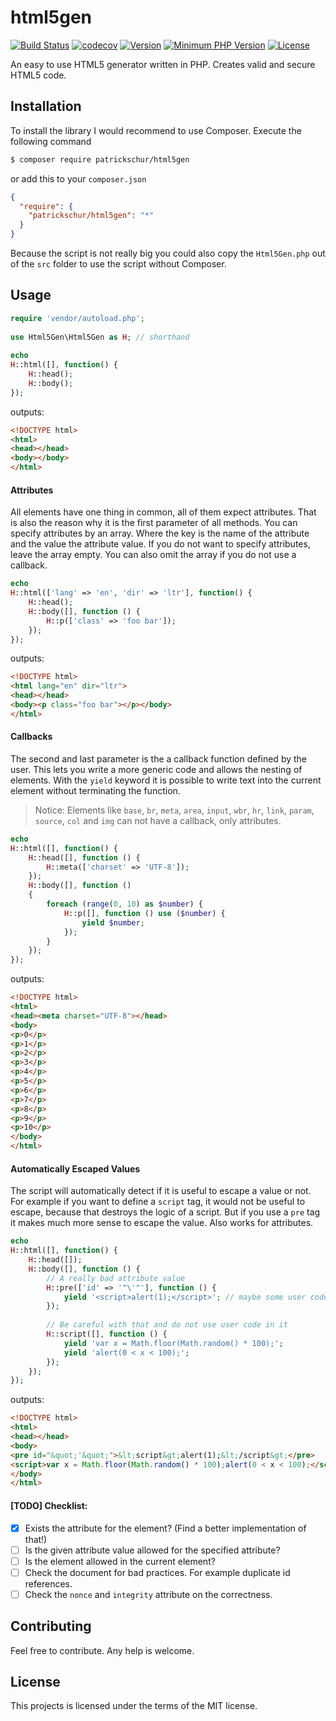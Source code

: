 html5gen
=
[![Build Status](https://travis-ci.org/patrickschur/html5gen.svg?branch=master)](https://travis-ci.org/patrickschur/html5gen)
[![codecov](https://codecov.io/gh/patrickschur/html5gen/branch/master/graph/badge.svg)](https://codecov.io/gh/patrickschur/html5gen)
[![Version](https://img.shields.io/packagist/v/patrickschur/html5gen.svg?style=flat-square)](https://packagist.org/packages/patrickschur/html5gen)
[![Minimum PHP Version](https://img.shields.io/badge/php-%3E%3D%205.5-FF.svg?style=flat-square)](http://php.net/)
[![License](https://img.shields.io/packagist/l/patrickschur/html5gen.svg?style=flat-square)](https://opensource.org/licenses/MIT)

An easy to use HTML5 generator written in PHP. Creates valid and secure HTML5 code.

## Installation
To install the library I would recommend to use Composer. Execute the following command
```bash
$ composer require patrickschur/html5gen
```
or add this to your `composer.json`
```json
{
  "require": {
    "patrickschur/html5gen": "*"
  }
}
```
Because the script is not really big you could also copy the `Html5Gen.php` out of the `src` folder to use the script without Composer.

## Usage
```php
require 'vendor/autoload.php';
 
use Html5Gen\Html5Gen as H; // shorthand
 
echo
H::html([], function() {
    H::head();
    H::body();
});
```
outputs:
```html
<!DOCTYPE html>
<html>
<head></head>
<body></body>
</html>
```

#### Attributes
All elements have one thing in common, all of them expect attributes.
That is also the reason why it is the first parameter of all methods.
You can specify attributes by an array. Where the key is the name of the attribute and the value the attribute value.
If you do not want to specify attributes, leave the array empty.
You can also omit the array if you do not use a callback.
```php
echo
H::html(['lang' => 'en', 'dir' => 'ltr'], function() {
    H::head();
    H::body([], function () {
        H::p(['class' => 'foo bar']);
    });
});
```
outputs:
```html
<!DOCTYPE html>
<html lang="en" dir="ltr">
<head></head>
<body><p class="foo bar"></p></body>
</html>
```

#### Callbacks
The second and last parameter is the a callback function defined by the user.
This lets you write a more generic code and allows the nesting of elements.
With the `yield` keyword it is possible to write text into the current element without terminating the function.
> Notice: Elements like `base`, `br`, `meta`, `area`, `input`, `wbr`, `hr`, `link`, `param`, `source`, `col` and `img` can not have a callback, only attributes.

```php
echo
H::html([], function() {
    H::head([], function () {
        H::meta(['charset' => 'UTF-8']);
    });
    H::body([], function ()
    {
        foreach (range(0, 10) as $number) {
            H::p([], function () use ($number) {
                yield $number;
            });
        }
    });
});
```
outputs:
```html
<!DOCTYPE html>
<html>
<head><meta charset="UTF-8"></head>
<body>
<p>0</p>
<p>1</p>
<p>2</p>
<p>3</p>
<p>4</p>
<p>5</p>
<p>6</p>
<p>7</p>
<p>8</p>
<p>9</p>
<p>10</p>
</body>
</html>
```

#### Automatically Escaped Values
The script will automatically detect if it is useful to escape a value or not.
For example if you want to define a `script` tag, it would not be useful to escape, because that destroys the logic of a script.
But if you use a `pre` tag it makes much more sense to escape the value. Also works for attributes.

```php
echo
H::html([], function() {
    H::head([]);
    H::body([], function () {
        // A really bad attribute value
        H::pre(['id' => '"\'"'], function () {
            yield '<script>alert(1);</script>'; // maybe some user code?
        });
        
        // Be careful with that and do not use user code in it
        H::script([], function () {
            yield 'var x = Math.floor(Math.random() * 100);';
            yield 'alert(0 < x < 100);';
        });
    });
});
```
outputs:
```html
<!DOCTYPE html>
<html>
<head></head>
<body>
<pre id="&quot;'&quot;">&lt;script&gt;alert(1);&lt;/script&gt;</pre>
<script>var x = Math.floor(Math.random() * 100);alert(0 < x < 100);</script>
</body>
</html>
```

#### [TODO] Checklist:
- [x] Exists the attribute for the element? (Find a better implementation of that!)
- [ ] Is the given attribute value allowed for the specified attribute?
- [ ] Is the element allowed in the current element?
- [ ] Check the document for bad practices. For example duplicate id references.
- [ ] Check the `nonce` and `integrity` attribute on the correctness.

## Contributing
Feel free to contribute. Any help is welcome.

## License
This projects is licensed under the terms of the MIT license.
